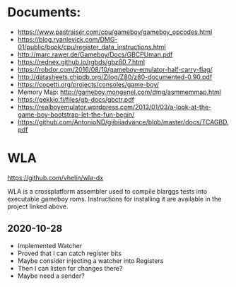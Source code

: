 # Documents:
* https://www.pastraiser.com/cpu/gameboy/gameboy_opcodes.html
* https://blog.ryanlevick.com/DMG-01/public/book/cpu/register_data_instructions.html
* http://marc.rawer.de/Gameboy/Docs/GBCPUman.pdf
* https://rednex.github.io/rgbds/gbz80.7.html
* https://robdor.com/2016/08/10/gameboy-emulator-half-carry-flag/
* http://datasheets.chipdb.org/Zilog/Z80/z80-documented-0.90.pdf
* https://copetti.org/projects/consoles/game-boy/
* Memory Map: http://gameboy.mongenel.com/dmg/asmmemmap.html
* https://gekkio.fi/files/gb-docs/gbctr.pdf
* https://realboyemulator.wordpress.com/2013/01/03/a-look-at-the-game-boy-bootstrap-let-the-fun-begin/
* https://github.com/AntonioND/giibiiadvance/blob/master/docs/TCAGBD.pdf

# WLA

https://github.com/vhelin/wla-dx

WLA is a crossplatform assembler used to compile blarggs tests into executable gameboy roms. Instructions for installing it are available in the project linked above.

## 2020-10-28

* Implemented Watcher
* Proved that I can catch register bits
* Maybe consider injecting a watcher into Registers
* Then I can listen for changes there?
* Maybe need a sender?
